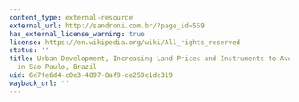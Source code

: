 ```yaml
---
content_type: external-resource
external_url: http://sandroni.com.br/?page_id=559
has_external_license_warning: true
license: https://en.wikipedia.org/wiki/All_rights_reserved
status: ''
title: Urban Development, Increasing Land Prices and Instruments to Avoid Exclusion
  in Sao Paulo, Brazil
uid: 6d7fe6d4-c0e3-4897-8af9-ce259c1de319
wayback_url: ''
---
```


